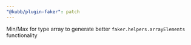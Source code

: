 ```yaml
---
"@kubb/plugin-faker": patch
---
```


Min/Max for type array to generate better `faker.helpers.arrayElements` functionality
